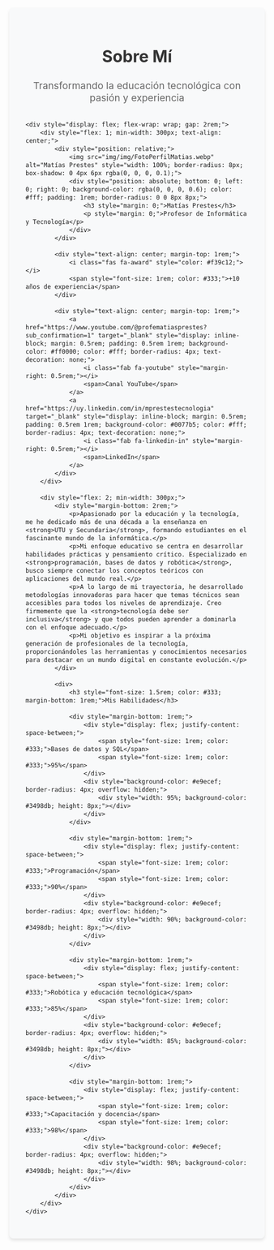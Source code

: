 <section id="sobremi" style="padding: 2rem; background-color: #f8f9fa; border-radius: 8px; box-shadow: 0 4px 6px rgba(0, 0, 0, 0.1);">
    <div style="text-align: center; margin-bottom: 2rem;">
        <h2 style="font-size: 2rem; color: #333;">Sobre Mí</h2>
        <p style="font-size: 1.2rem; color: #666;">Transformando la educación tecnológica con pasión y experiencia</p>
    </div>
    
    <div style="display: flex; flex-wrap: wrap; gap: 2rem;">
        <div style="flex: 1; min-width: 300px; text-align: center;">
            <div style="position: relative;">
                <img src="img/img/FotoPerfilMatias.webp" alt="Matías Prestes" style="width: 100%; border-radius: 8px; box-shadow: 0 4px 6px rgba(0, 0, 0, 0.1);">
                <div style="position: absolute; bottom: 0; left: 0; right: 0; background-color: rgba(0, 0, 0, 0.6); color: #fff; padding: 1rem; border-radius: 0 0 8px 8px;">
                    <h3 style="margin: 0;">Matías Prestes</h3>
                    <p style="margin: 0;">Profesor de Informática y Tecnología</p>
                </div>
            </div>
            
            <div style="text-align: center; margin-top: 1rem;">
                <i class="fas fa-award" style="color: #f39c12;"></i>
                <span style="font-size: 1rem; color: #333;">+10 años de experiencia</span>
            </div>
            
            <div style="text-align: center; margin-top: 1rem;">
                <a href="https://www.youtube.com/@profematiasprestes?sub_confirmation=1" target="_blank" style="display: inline-block; margin: 0.5rem; padding: 0.5rem 1rem; background-color: #ff0000; color: #fff; border-radius: 4px; text-decoration: none;">
                    <i class="fab fa-youtube" style="margin-right: 0.5rem;"></i>
                    <span>Canal YouTube</span>
                </a>
                <a href="https://uy.linkedin.com/in/mprestestecnologia" target="_blank" style="display: inline-block; margin: 0.5rem; padding: 0.5rem 1rem; background-color: #0077b5; color: #fff; border-radius: 4px; text-decoration: none;">
                    <i class="fab fa-linkedin-in" style="margin-right: 0.5rem;"></i>
                    <span>LinkedIn</span>
                </a>
            </div>
        </div>
        
        <div style="flex: 2; min-width: 300px;">
            <div style="margin-bottom: 2rem;">
                <p>Apasionado por la educación y la tecnología, me he dedicado más de una década a la enseñanza en <strong>UTU y Secundaria</strong>, formando estudiantes en el fascinante mundo de la informática.</p>
                <p>Mi enfoque educativo se centra en desarrollar habilidades prácticas y pensamiento crítico. Especializado en <strong>programación, bases de datos y robótica</strong>, busco siempre conectar los conceptos teóricos con aplicaciones del mundo real.</p>
                <p>A lo largo de mi trayectoria, he desarrollado metodologías innovadoras para hacer que temas técnicos sean accesibles para todos los niveles de aprendizaje. Creo firmemente que la <strong>tecnología debe ser inclusiva</strong> y que todos pueden aprender a dominarla con el enfoque adecuado.</p>
                <p>Mi objetivo es inspirar a la próxima generación de profesionales de la tecnología, proporcionándoles las herramientas y conocimientos necesarios para destacar en un mundo digital en constante evolución.</p>
            </div>
            
            <div>
                <h3 style="font-size: 1.5rem; color: #333; margin-bottom: 1rem;">Mis Habilidades</h3>
                
                <div style="margin-bottom: 1rem;">
                    <div style="display: flex; justify-content: space-between;">
                        <span style="font-size: 1rem; color: #333;">Bases de datos y SQL</span>
                        <span style="font-size: 1rem; color: #333;">95%</span>
                    </div>
                    <div style="background-color: #e9ecef; border-radius: 4px; overflow: hidden;">
                        <div style="width: 95%; background-color: #3498db; height: 8px;"></div>
                    </div>
                </div>
                
                <div style="margin-bottom: 1rem;">
                    <div style="display: flex; justify-content: space-between;">
                        <span style="font-size: 1rem; color: #333;">Programación</span>
                        <span style="font-size: 1rem; color: #333;">90%</span>
                    </div>
                    <div style="background-color: #e9ecef; border-radius: 4px; overflow: hidden;">
                        <div style="width: 90%; background-color: #3498db; height: 8px;"></div>
                    </div>
                </div>
                
                <div style="margin-bottom: 1rem;">
                    <div style="display: flex; justify-content: space-between;">
                        <span style="font-size: 1rem; color: #333;">Robótica y educación tecnológica</span>
                        <span style="font-size: 1rem; color: #333;">85%</span>
                    </div>
                    <div style="background-color: #e9ecef; border-radius: 4px; overflow: hidden;">
                        <div style="width: 85%; background-color: #3498db; height: 8px;"></div>
                    </div>
                </div>
                
                <div style="margin-bottom: 1rem;">
                    <div style="display: flex; justify-content: space-between;">
                        <span style="font-size: 1rem; color: #333;">Capacitación y docencia</span>
                        <span style="font-size: 1rem; color: #333;">98%</span>
                    </div>
                    <div style="background-color: #e9ecef; border-radius: 4px; overflow: hidden;">
                        <div style="width: 98%; background-color: #3498db; height: 8px;"></div>
                    </div>
                </div>
            </div>
        </div>
    </div>
</section>
